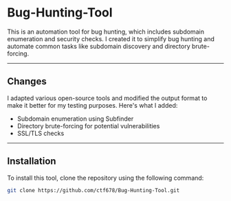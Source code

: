 # Bug-Hunting-Tool

This is an automation tool for bug hunting, which includes subdomain enumeration and security checks. I created it to simplify bug hunting and automate common tasks like subdomain discovery and directory brute-forcing.

---

## Changes

I adapted various open-source tools and modified the output format to make it better for my testing purposes. Here's what I added:

- Subdomain enumeration using Subfinder
- Directory brute-forcing for potential vulnerabilities
- SSL/TLS checks

---

## Installation

To install this tool, clone the repository using the following command:

```bash
git clone https://github.com/ctf678/Bug-Hunting-Tool.git

